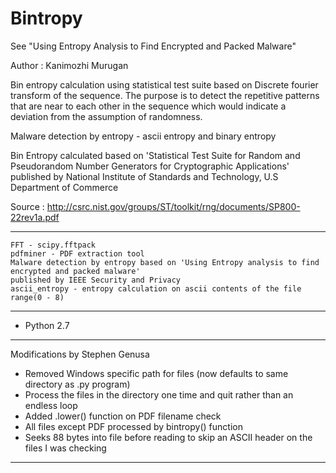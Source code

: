 # Bintropy

See "Using Entropy Analysis to Find Encrypted and Packed Malware"

Author : Kanimozhi Murugan

Bin entropy calculation using statistical test suite based on Discrete fourier transform of the sequence. The purpose is to detect the repetitive patterns that are near to each other in the sequence which would indicate a deviation from the assumption of randomness.

Malware detection by entropy - ascii entropy and binary entropy

Bin Entropy calculated based on 'Statistical Test Suite for Random and Pseudorandom Number Generators for Cryptographic Applications' published by National Institute of Standards and Technology, U.S Department of Commerce

Source : http://csrc.nist.gov/groups/ST/toolkit/rng/documents/SP800-22rev1a.pdf

----------
    FFT - scipy.fftpack
    pdfminer - PDF extraction tool
    Malware detection by entropy based on 'Using Entropy analysis to find encrypted and packed malware'
    published by IEEE Security and Privacy
    ascii_entropy - entropy calculation on ascii contents of the file range(0 - 8)

----------

- Python 2.7

----------
Modifications by Stephen Genusa 

- Removed Windows specific path for files (now defaults to same directory as .py program)
- Process the files in the directory one time and quit rather than an endless loop
- Added .lower() function on PDF filename check
- All files except PDF processed by bintropy() function
- Seeks 88 bytes into file before reading to skip an ASCII header on the files I was checking

----------

